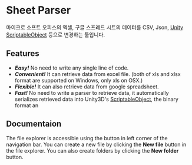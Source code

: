 # Sheet Parser

마이크로 소프트 오피스의 엑셀, 구글 스프레드 시트의 데이터를 CSV, Json, [Unity ScriptableObject](http://docs.unity3d.com/ScriptReference/ScriptableObject.html) 등으로 변경하는 툴입니다.


## Features

-   **_Easy!_**  No need to write any single line of code.
-   **_Convenient!_**  It can retrieve data from excel file. (both of xls and xlsx format are supported on Windows, only xls on OSX.)
-   **_Flexible!_**  It can also retrieve data from google spreadsheet.
-   **_Fast!_**  No need to write a parser to retrieve data, it automatically serializes retrieved data into Unity3D's  [ScriptableObject](http://docs.unity3d.com/ScriptReference/ScriptableObject.html), the binary format an

## Documentaion

The file explorer is accessible using the button in left corner of the navigation bar. You can create a new file by clicking the **New file** button in the file explorer. You can also create folders by clicking the **New folder** button.
<!--stackedit_data:
eyJoaXN0b3J5IjpbMTg4MDA0NTk1OF19
-->
